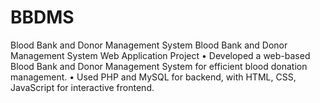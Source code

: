 # BBDMS
Blood Bank and Donor Management System Blood Bank and Donor Management System Web Application Project  • Developed a web-based Blood Bank and Donor Management System for efficient blood donation management.  • Used PHP and MySQL for backend, with HTML, CSS, JavaScript for interactive frontend.  
